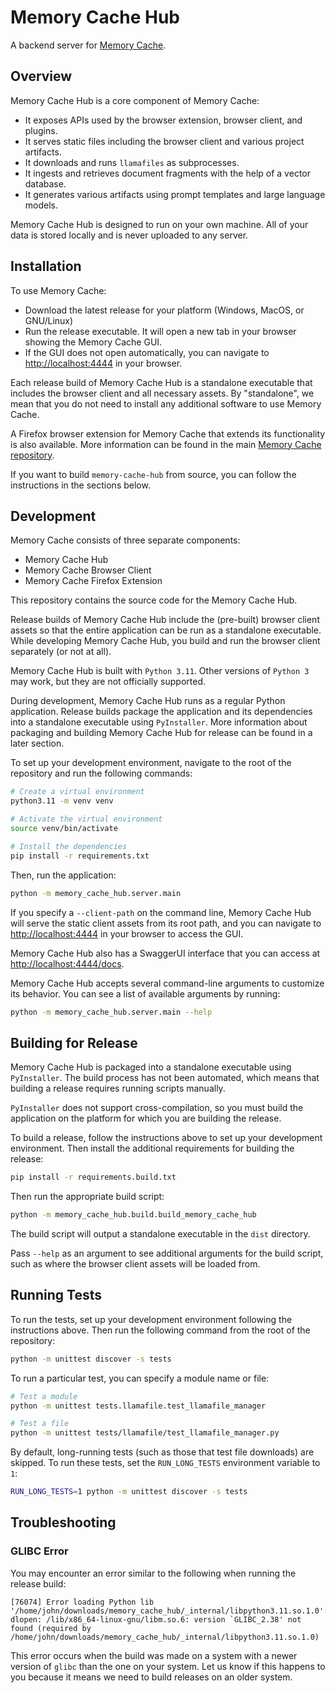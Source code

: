 # Memory Cache Hub

A backend server for [Memory Cache](https://github.com/Mozilla-Ocho/Memory-Cache).

## Overview

Memory Cache Hub is a core component of Memory Cache:

- It exposes APIs used by the browser extension, browser client, and plugins.
- It serves static files including the browser client and various project artifacts.
- It downloads and runs `llamafiles` as subprocesses.
- It ingests and retrieves document fragments with the help of a vector database.
- It generates various artifacts using prompt templates and large language models.

Memory Cache Hub is designed to run on your own machine. All of your data is stored locally and is never uploaded to any server. 

## Installation

To use Memory Cache:

- Download the latest release for your platform (Windows, MacOS, or GNU/Linux)
- Run the release executable. It will open a new tab in your browser showing the Memory Cache GUI.
- If the GUI does not open automatically, you can navigate to [http://localhost:4444](http://localhost:444) in your browser.

Each release build of Memory Cache Hub is a standalone executable that includes the browser client and all necessary assets. By "standalone", we mean that you do not need to install any additional software to use Memory Cache. 

A Firefox browser extension for Memory Cache that extends its functionality is also available. More information can be found in the main [Memory Cache repository](https://github.com/Mozilla-Ocho/Memory-Cache).

If you want to build `memory-cache-hub` from source, you can follow the instructions in the sections below.

## Development

Memory Cache consists of three separate components:

- Memory Cache Hub
- Memory Cache Browser Client
- Memory Cache Firefox Extension

This repository contains the source code for the Memory Cache Hub.

Release builds of Memory Cache Hub include the (pre-built) browser client assets so that the entire application can be run as a standalone executable. While developing Memory Cache Hub, you build and run the browser client separately (or not at all).

Memory Cache Hub is built with `Python 3.11`. Other versions of `Python 3` may work, but they are not officially supported.

During development, Memory Cache Hub runs as a regular Python application. Release builds package the application and its dependencies into a standalone executable using `PyInstaller`. More information about packaging and building Memory Cache Hub for release can be found in a later section.

To set up your development environment, navigate to the root of the repository and run the following commands:

```bash
# Create a virtual environment
python3.11 -m venv venv

# Activate the virtual environment
source venv/bin/activate

# Install the dependencies
pip install -r requirements.txt
```

Then, run the application:

```bash
python -m memory_cache_hub.server.main
```

If you specify a `--client-path` on the command line, Memory Cache Hub will serve the static client assets from its root path, and you can navigate to [http://localhost:4444](http://localhost:4444) in your browser to access the GUI.

Memory Cache Hub also has a SwaggerUI interface that you can access at [http://localhost:4444/docs](http://localhost:4444/docs).

Memory Cache Hub accepts several command-line arguments to customize its behavior. You can see a list of available arguments by running:

``` sh
python -m memory_cache_hub.server.main --help
```

## Building for Release

Memory Cache Hub is packaged into a standalone executable using `PyInstaller`. The build process has not been automated, which means that building a release requires running scripts manually. 

`PyInstaller` does not support cross-compilation, so you must build the application on the platform for which you are building the release. 

To build a release, follow the instructions above to set up your development environment. Then install the additional requirements for building the release:

```bash
pip install -r requirements.build.txt
```

Then run the appropriate build script:

``` sh
python -m memory_cache_hub.build.build_memory_cache_hub
```

The build script will output a standalone executable in the `dist` directory.

Pass `--help` as an argument to see additional arguments for the build script, such as where the browser client assets will be loaded from.

## Running Tests

To run the tests, set up your development environment following the instructions above. Then run the following command from the root of the repository:

```bash
python -m unittest discover -s tests
```

To run a particular test, you can specify a module name or file:

```bash
# Test a module
python -m unittest tests.llamafile.test_llamafile_manager

# Test a file
python -m unittest tests/llamafile/test_llamafile_manager.py
```

By default, long-running tests (such as those that test file downloads) are skipped. To run these tests, set the `RUN_LONG_TESTS` environment variable to `1`:

```bash 
RUN_LONG_TESTS=1 python -m unittest discover -s tests
```

## Troubleshooting

### GLIBC Error

You may encounter an error similar to the following when running the release build:

```
[76074] Error loading Python lib '/home/john/downloads/memory_cache_hub/_internal/libpython3.11.so.1.0': dlopen: /lib/x86_64-linux-gnu/libm.so.6: version `GLIBC_2.38' not found (required by /home/john/downloads/memory_cache_hub/_internal/libpython3.11.so.1.0)
```

This error occurs when the build was made on a system with a newer version of `glibc` than the one on your system. Let us know if this happens to you because it means we need to build releases on an older system.
